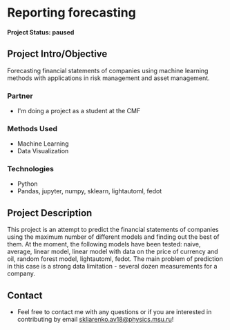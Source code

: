 

# Reporting forecasting


#### Project Status: paused

## Project Intro/Objective
Forecasting financial statements of companies using machine learning methods with applications in risk management and asset management. 

### Partner
* I'm doing a project as a student at the CMF

### Methods Used
* Machine Learning
* Data Visualization

### Technologies
* Python
* Pandas, jupyter, numpy, sklearn, lightautoml, fedot


## Project Description
This project is an attempt to predict the financial statements of companies using the maximum number of different models and finding out the best of them. At the moment, the following models have been tested: naive, average, linear model, linear model with data on the price of currency and oil, random forest model, lightautoml, fedot.
The main problem of prediction in this case is a strong data limitation - several dozen measurements for a company.


## Contact
* Feel free to contact me with any questions or if you are interested in contributing by email skliarenko.av18@physics.msu.ru!
